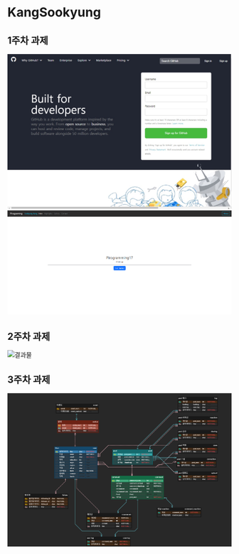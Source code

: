 # KangSookyung

## 1주차 과제

![깃허브페이지](<./1주차과제/깃허브 페이지 구현/결과 화면.jpg>)
![결과물](./1%EC%A3%BC%EC%B0%A8%EA%B3%BC%EC%A0%9C/booststrap%EA%B3%BC%EC%A0%9C/%EA%B2%B0%EA%B3%BC%EC%82%AC%EC%A7%84.png)

## 2주차 과제

![결과물](./2주차과제/스탑워치withJS/스탑워치.png)

## 3주차 과제

![결과물](<./3주차 과제/Facebook_ERD/Facebook.png>)
